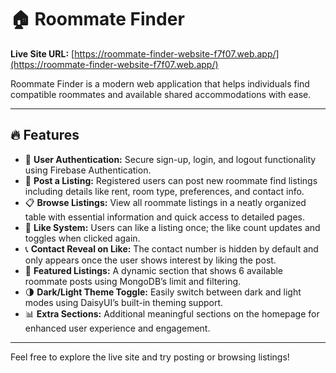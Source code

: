 # 🏠 Roommate Finder

**Live Site URL:** [https://roommate-finder-website-f7f07.web.app/](https://roommate-finder-website-f7f07.web.app/)

Roommate Finder is a modern web application that helps individuals find compatible roommates and available shared accommodations with ease.

---

## 🔥 Features

- 🔐 **User Authentication:** Secure sign-up, login, and logout functionality using Firebase Authentication.
- 📄 **Post a Listing:** Registered users can post new roommate find listings including details like rent, room type, preferences, and contact info.
- 📋 **Browse Listings:** View all roommate listings in a neatly organized table with essential information and quick access to detailed pages.
- 🧡 **Like System:** Users can like a listing once; the like count updates and toggles when clicked again.
- 📞 **Contact Reveal on Like:** The contact number is hidden by default and only appears once the user shows interest by liking the post.
- 🌟 **Featured Listings:** A dynamic section that shows 6 available roommate posts using MongoDB’s limit and filtering.
- 🌗 **Dark/Light Theme Toggle:** Easily switch between dark and light modes using DaisyUI’s built-in theming support.
- 📊 **Extra Sections:** Additional meaningful sections on the homepage for enhanced user experience and engagement.

---

Feel free to explore the live site and try posting or browsing listings!
